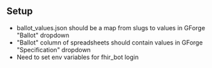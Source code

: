 ## Setup

* ballot_values.json should be a map from slugs to values in GForge "Ballot" dropdown
* "Ballot" column of spreadsheets should contain values in GForge "Specification" dropdown
* Need to set env variables for fhir_bot login
